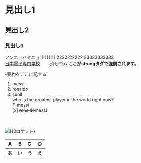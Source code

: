 # 見出し1
## 見出し2
### 見出し3

アンニョハセニョ 
11111111 
2222222222 
33333333333  
[日本電子専門学校](https://www.jec.ac.jp/)　　
~~消しゴム~~
__ここがstrongタグで強調されます。__

 -要約をここに記する
 1. messi  
 1. ronaldo
 1. sunil  
who is the greatest player in  the world right now?  
[]  messi  
[x]  ~~ronaldo~~messi

　



![H3ロケット](https://s.france24.com/media/display/451ed2b8-eed6-11ea-afdd-005056bf87d6/w:1280/p:16x9/messi-1805.jpg))

|A|B|C|D|  
|-|:-:|:-|-|  
|あ|い|う|え|
